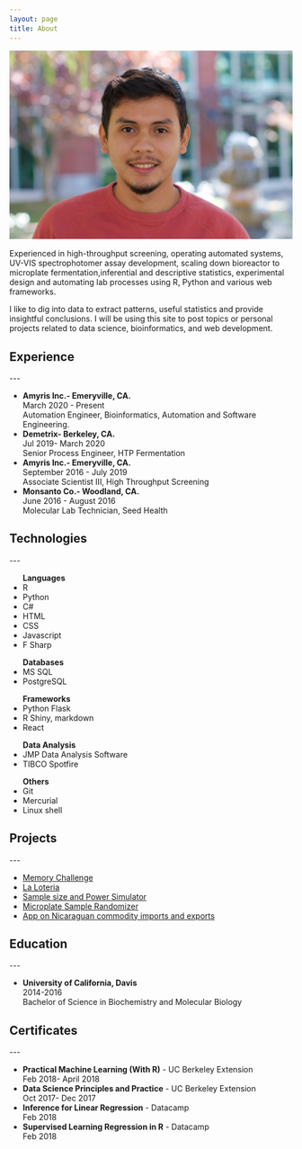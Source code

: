 ```yaml
---
layout: page
title: About
---
```

<head>
	<link rel="stylesheet" type="text/css" href="/css/aboutme.css"> 
</head>
<img class= "silvio_photo" src="/img/silvio_ortiz.jpg" />
<p>Experienced in high-throughput screening, operating automated systems, UV-VIS spectrophotomer assay development, scaling down bioreactor to microplate fermentation,inferential and descriptive statistics, experimental design and automating lab processes using R, Python and various web frameworks.</p>
<p> I like to dig into data to extract patterns, useful statistics and provide insightful conclusions.
 I will be using this site to post topics or personal projects related to data science, bioinformatics, and web development. </p>

<h2>Experience</h2>
---
<ul>
<li><b>Amyris Inc.- Emeryville, CA.</b><div class = "resume_date">March 2020 - Present</div></li>
  Automation Engineer, Bioinformatics, Automation and Software Engineering. 
<li><b>Demetrix- Berkeley, CA.</b><div class = "resume_date">Jul 2019- March 2020</div></li> 
  Senior Process Engineer, HTP Fermentation 
<li><b>Amyris Inc.- Emeryville, CA.</b><div class = "resume_date">September 2016 - July 2019</div></li>
  Associate Scientist III,  High Throughput Screening  
<li><b>Monsanto Co.- Woodland, CA.</b><div class = "resume_date">June 2016 - August 2016</div></li>
  Molecular Lab Technician, Seed Health 
</ul>

<h2>Technologies</h2>  
---
<ul>
<b>Languages</b>
  <li>R</li>
  <li>Python</li>
  <li>C#</li>
  <li>HTML</li>
  <li>CSS </li>
  <li>Javascript</li>
  <li>F Sharp</li>
</ul>
<ul>
<b>Databases</b>
  <li>MS SQL</li>
  <li>PostgreSQL</li> 
</ul>
<ul>
<b>Frameworks</b>
  <li>Python Flask</li>
  <li>R Shiny, markdown</li>
  <li>React</li>
</ul>
<ul>
<b>Data Analysis </b>
  <li>JMP Data Analysis Software</li>
  <li>TIBCO Spotfire</li>
</ul>
<ul>
<b>Others</b>
  <li>Git</li>
  <li>Mercurial</li>
  <li>Linux shell</li>
</ul>

<h2>Projects</h2>
---
<ul>
  <li><a href="http://silvioaburto.github.io/memory_game/">Memory Challenge</a></li>
  <li><a href="http://silvioaburto.github.io/loteria/">La Loteria</a></li>
  <li><a href="https://sortizaburto.shinyapps.io/power_calculator/">Sample size and Power Simulator</a></li>
  <li><a href="https://sortizaburto.shinyapps.io/plate_map_randomizer/">Microplate Sample Randomizer</a></li>
  <li><a href="https://sortizaburto.shinyapps.io/nicaragua_commodity_trade/">App on Nicaraguan commodity imports and exports</a></li>
</ul>

<h2>Education</h2>
---
<ul>
<li><b>University of California, Davis</b><div class = "resume_date">2014-2016</div></li>
Bachelor of Science in Biochemistry and Molecular Biology  
</ul>

<h2>Certificates</h2>
---
<ul>
	<li><b>Practical Machine Learning (With R)</b> - UC Berkeley Extension</li>
	<div class = "resume_date">Feb 2018- April 2018</div>
	<li><b>Data Science Principles and Practice</b> - UC Berkeley Extension</li>
	<div class = "resume_date">Oct 2017- Dec 2017</div>
	<li><b>Inference for Linear Regression</b> - Datacamp</li>
	<div class = "resume_date">Feb 2018</div>
	<li><b>Supervised Learning Regression in R</b> - Datacamp</li>
	<div class = "resume_date">Feb 2018</div>
</ul>



